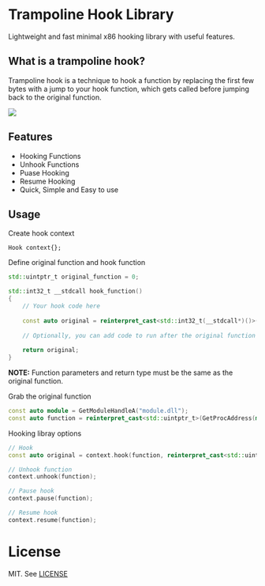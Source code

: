 # Trampoline Hook Library
Lightweight and fast minimal x86 hooking library with useful features.

## What is a trampoline hook?
Trampoline hook is a technique to hook a function by replacing the first few bytes with a jump to your hook function, which gets called before jumping back to the original function.

<img src="http://jbremer.org/wp-posts/ah-trampoline.png">

## Features
- Hooking Functions 
- Unhook Functions
- Puase Hooking
- Resume Hooking
- Quick, Simple and Easy to use


## Usage
Create hook context
```
Hook context{};
```

Define original function and hook function
```cpp
std::uintptr_t original_function = 0;

std::int32_t __stdcall hook_function()
{
    // Your hook code here
    
    const auto original = reinterpret_cast<std::int32_t(__stdcall*)()>(original_function)();
    
    // Optionally, you can add code to run after the original function
    
    return original;
}
```
**NOTE:** Function parameters and return type must be the same as the original function.

Grab the original function
```cpp
const auto module = GetModuleHandleA("module.dll");
const auto function = reinterpret_cast<std::uintptr_t>(GetProcAddress(module, "function_name"));
```

Hooking libray options
```cpp
// Hook
const auto original = context.hook(function, reinterpret_cast<std::uintptr_t>(&hook_function));

// Unhook function
context.unhook(function);

// Pause hook
context.pause(function);

// Resume hook
context.resume(function);
```

# License
MIT. See [LICENSE](LICENSE)
